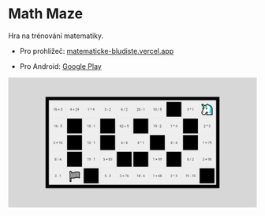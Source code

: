 # Math Maze

Hra na trénování matematiky.

- Pro prohlížeč: [matematicke-bludiste.vercel.app](https://matematicke-bludiste.vercel.app/)

- Pro Android: [Google Play](https://play.google.com/store/apps/details?id=app.mathmaze.twa)

![náhled](public/og-image.jpg)
